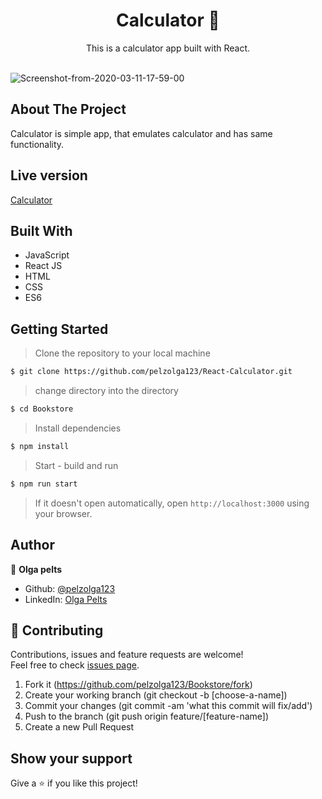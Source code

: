 
<h1 align="center">Calculator 👋</h1>

<p align="center">This is a calculator app built with React. </p><br />

<img src="https://i.ibb.co/6FrQnrm/Screenshot-from-2020-03-11-17-59-00.png" alt="Screenshot-from-2020-03-11-17-59-00" border="0">

## About The Project
Calculator is simple app, that emulates calculator and has same functionality. 

## Live version
[Calculator](https://ancient-plains-28217.herokuapp.com/)

## Built With
* JavaScript
* React JS
* HTML
* CSS
* ES6

## Getting Started

> Clone the repository to your local machine

```sh
$ git clone https://github.com/pelzolga123/React-Calculator.git
```


> change directory into the directory

```sh
$ cd Bookstore
```

> Install dependencies

```sh
$ npm install
```

> Start - build and run

```sh
$ npm run start
```

> If it doesn't open automatically, open `http://localhost:3000` using your browser.


## Author

👤 **Olga pelts**
   - Github: [@pelzolga123](https://github.com/pelzolga123)
   - LinkedIn: [Olga Pelts](https://www.linkedin.com/in/olga-pelts/)


## 🤝 Contributing

Contributions, issues and feature requests are welcome!<br />Feel free to check [issues page](https://github.com/pelzolga123/Bookstore/issues).

1. Fork it (https://github.com/pelzolga123/Bookstore/fork)
2. Create your working branch (git checkout -b [choose-a-name])
3. Commit your changes (git commit -am 'what this commit will fix/add')
4. Push to the branch (git push origin feature/[feature-name])
5. Create a new Pull Request

## Show your support

Give a ⭐️ if you like this project!


